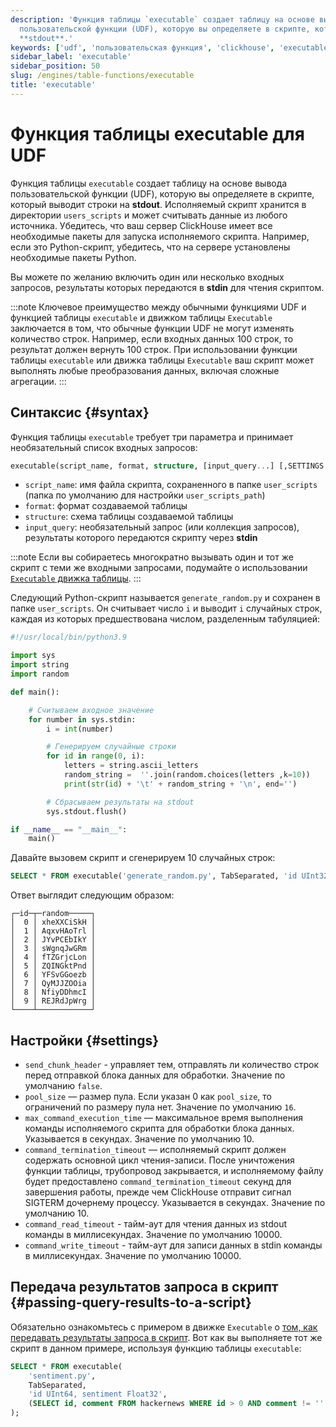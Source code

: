 ```yaml
---
description: 'Функция таблицы `executable` создает таблицу на основе вывода
  пользовательской функции (UDF), которую вы определяете в скрипте, который выводит строки на
  **stdout**.'
keywords: ['udf', 'пользовательская функция', 'clickhouse', 'executable', 'таблица', 'функция']
sidebar_label: 'executable'
sidebar_position: 50
slug: /engines/table-functions/executable
title: 'executable'
---
```



# Функция таблицы executable для UDF

Функция таблицы `executable` создает таблицу на основе вывода пользовательской функции (UDF), которую вы определяете в скрипте, который выводит строки на **stdout**. Исполняемый скрипт хранится в директории `users_scripts` и может считывать данные из любого источника. Убедитесь, что ваш сервер ClickHouse имеет все необходимые пакеты для запуска исполняемого скрипта. Например, если это Python-скрипт, убедитесь, что на сервере установлены необходимые пакеты Python.

Вы можете по желанию включить один или несколько входных запросов, результаты которых передаются в **stdin** для чтения скриптом.

:::note
Ключевое преимущество между обычными функциями UDF и функцией таблицы `executable` и движком таблицы `Executable` заключается в том, что обычные функции UDF не могут изменять количество строк. Например, если входных данных 100 строк, то результат должен вернуть 100 строк. При использовании функции таблицы `executable` или движка таблицы `Executable` ваш скрипт может выполнять любые преобразования данных, включая сложные агрегации.
:::

## Синтаксис {#syntax}

Функция таблицы `executable` требует три параметра и принимает необязательный список входных запросов:

```sql
executable(script_name, format, structure, [input_query...] [,SETTINGS ...])
```

- `script_name`: имя файла скрипта, сохраненного в папке `user_scripts` (папка по умолчанию для настройки `user_scripts_path`)
- `format`: формат создаваемой таблицы
- `structure`: схема таблицы создаваемой таблицы
- `input_query`: необязательный запрос (или коллекция запросов), результаты которого передаются скрипту через **stdin**

:::note
Если вы собираетесь многократно вызывать один и тот же скрипт с теми же входными запросами, подумайте о использовании [`Executable` движка таблицы](../../engines/table-engines/special/executable.md).
:::

Следующий Python-скрипт называется `generate_random.py` и сохранен в папке `user_scripts`. Он считывает число `i` и выводит `i` случайных строк, каждая из которых предшествована числом, разделенным табуляцией:

```python
#!/usr/local/bin/python3.9

import sys
import string
import random

def main():

    # Считываем входное значение
    for number in sys.stdin:
        i = int(number)

        # Генерируем случайные строки
        for id in range(0, i):
            letters = string.ascii_letters
            random_string =  ''.join(random.choices(letters ,k=10))
            print(str(id) + '\t' + random_string + '\n', end='')

        # Сбрасываем результаты на stdout
        sys.stdout.flush()

if __name__ == "__main__":
    main()
```

Давайте вызовем скрипт и сгенерируем 10 случайных строк:

```sql
SELECT * FROM executable('generate_random.py', TabSeparated, 'id UInt32, random String', (SELECT 10))
```

Ответ выглядит следующим образом:

```response
┌─id─┬─random─────┐
│  0 │ xheXXCiSkH │
│  1 │ AqxvHAoTrl │
│  2 │ JYvPCEbIkY │
│  3 │ sWgnqJwGRm │
│  4 │ fTZGrjcLon │
│  5 │ ZQINGktPnd │
│  6 │ YFSvGGoezb │
│  7 │ QyMJJZOOia │
│  8 │ NfiyDDhmcI │
│  9 │ REJRdJpWrg │
└────┴────────────┘
```

## Настройки {#settings}

- `send_chunk_header` - управляет тем, отправлять ли количество строк перед отправкой блока данных для обработки. Значение по умолчанию `false`.
- `pool_size` — размер пула. Если указан 0 как `pool_size`, то ограничений по размеру пула нет. Значение по умолчанию `16`.
- `max_command_execution_time` — максимальное время выполнения команды исполняемого скрипта для обработки блока данных. Указывается в секундах. Значение по умолчанию 10.
- `command_termination_timeout` — исполняемый скрипт должен содержать основной цикл чтения-записи. После уничтожения функции таблицы, трубопровод закрывается, и исполняемому файлу будет предоставлено `command_termination_timeout` секунд для завершения работы, прежде чем ClickHouse отправит сигнал SIGTERM дочернему процессу. Указывается в секундах. Значение по умолчанию 10.
- `command_read_timeout` - тайм-аут для чтения данных из stdout команды в миллисекундах. Значение по умолчанию 10000.
- `command_write_timeout` - тайм-аут для записи данных в stdin команды в миллисекундах. Значение по умолчанию 10000.

## Передача результатов запроса в скрипт {#passing-query-results-to-a-script}

Обязательно ознакомьтесь с примером в движке `Executable` о [том, как передавать результаты запроса в скрипт](../../engines/table-engines/special/executable.md#passing-query-results-to-a-script). Вот как вы выполняете тот же скрипт в данном примере, используя функцию таблицы `executable`:

```sql
SELECT * FROM executable(
    'sentiment.py',
    TabSeparated,
    'id UInt64, sentiment Float32',
    (SELECT id, comment FROM hackernews WHERE id > 0 AND comment != '' LIMIT 20)
);
```
